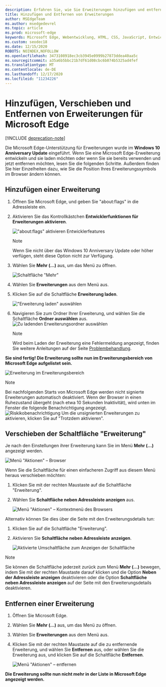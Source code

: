 ```yaml
---
description: Erfahren Sie, wie Sie Erweiterungen hinzufügen und entfernen sowie die Schaltfläche einer Erweiterung neben die Adressleiste verschieben können.
title: Hinzufügen und Entfernen von Erweiterungen
author: MSEdgeTeam
ms.author: msedgedevrel
ms.topic: article
ms.prod: microsoft-edge
keywords: Microsoft Edge, Webentwicklung, HTML, CSS, JavaScript, Entwickler, Erweiterung
ms.custom: seodec18
ms.date: 12/15/2020
ROBOTS: NOINDEX,NOFOLLOW
ms.openlocfilehash: 3473108918ec3cb3945e0999b27873ddea40aa5c
ms.sourcegitcommit: a35a6b5bbc21b7df61d08cbc6b074b5325ad4fef
ms.translationtype: MT
ms.contentlocale: de-DE
ms.lasthandoff: 12/17/2020
ms.locfileid: "11234226"
---
```

# Hinzufügen, Verschieben und Entfernen von Erweiterungen für Microsoft Edge  

[!INCLUDE [deprecation-note](../includes/deprecation-note.md)]  

Die Microsoft Edge-Unterstützung für Erweiterungen wurde im **Windows 10 Anniversary Update** eingeführt. Wenn Sie eine Microsoft Edge-Erweiterung entwickeln und sie laden möchten oder wenn Sie sie bereits verwenden und jetzt entfernen möchten, lesen Sie die folgenden Schritte.
Außerdem finden Sie hier Einzelheiten dazu, wie Sie die Position Ihres Erweiterungssymbols im Browser ändern können.

## Hinzufügen einer Erweiterung

1. Öffnen Sie Microsoft Edge, und geben Sie "about:flags" in die Adressleiste ein.

2. Aktivieren Sie das Kontrollkästchen **Entwicklerfunktionen für Erweiterungen aktivieren**.

   !["about:flags" aktivieren Entwicklerfeatures](./../media/sideload-aboutflags.png)
   > [!NOTE]
   > Wenn Sie nicht über das Windows 10 Anniversary Update oder höher verfügen, steht diese Option nicht zur Verfügung.

3. Wählen Sie **Mehr (...)** aus, um das Menü zu öffnen.

   ![Schaltfläche "Mehr"](./../media/morebutton.png)  

4. Wählen Sie **Erweiterungen** aus dem Menü aus.

5. Klicken Sie auf die Schaltfläche **Erweiterung laden**.

   !["Erweiterung laden" auswählen](./../media/sideload-load-extension.png)

6. Navigieren Sie zum Ordner Ihrer Erweiterung, und wählen Sie die Schaltfläche **Ordner auswählen** aus.
   ![Zu ladenden Erweiterungsordner auswählen](./../media/sideload-select-extension.png)
   > [!NOTE]
   > Wird beim Laden der Erweiterung eine Fehlermeldung angezeigt, finden Sie weitere Anleitungen auf der Seite [Problembehandlung](./../troubleshooting.md).


**Sie sind fertig! Die Erweiterung sollte nun im Erweiterungsbereich von Microsoft Edge aufgelistet sein.**

![Erweiterung im Erweiterungsbereich](./../media/sideload-extension-installed.png)

> [!NOTE]
> Bei nachfolgenden Starts von Microsoft Edge werden nicht signierte Erweiterungen automatisch deaktiviert. Wenn der Browser in einen Ruhezustand übergeht (nach etwa 10 Sekunden Inaktivität), wird unten im Fenster die folgende Benachrichtigung angezeigt. ![Riskikobenachrichtigung](./../media/riskynotification.png) Um die unsignierten Erweiterungen zu aktivieren, klicken Sie auf "Trotzdem aktivieren".



## Verschieben der Schaltfläche "Erweiterung"
Je nach den Einstellungen ihrer Erweiterung kann Sie im Menü **Mehr (...)** angezeigt werden.

   ![Menü "Aktionen" – Browser](./../media/browseraction.png)  


Wenn Sie die Schaltfläche für einen einfacheren Zugriff aus diesem Menü heraus verschieben möchten:

1. Klicken Sie mit der rechten Maustaste auf die Schaltfläche "Erweiterung".

2. Wählen Sie **Schaltfläche neben Adressleiste anzeigen** aus.

   ![Menü "Aktionen" – Kontextmenü des Browsers](./../media/browseraction_contextmenu.png)  

Alternativ können Sie dies über die Seite mit den Erweiterungsdetails tun:

1. Klicken Sie auf die Schaltfläche "Erweiterung".
2. Aktivieren Sie **Schaltfläche neben Adressleiste anzeigen**.

   ![Aktivierte Umschaltfläche zum Anzeigen der Schaltfläche](./../media/show-button-toggle.png)

> [!NOTE]
> Sie können die Schaltfläche jederzeit zurück zum Menü **Mehr (...)** bewegen, indem Sie mit der rechten Maustaste darauf klicken und die Option **Neben der Adressleiste anzeigen** deaktivieren oder die Option **Schaltfläche neben Adressleiste anzeigen** auf der Seite mit den Erweiterungsdetails deaktivieren.


## Entfernen einer Erweiterung

1. Öffnen Sie Microsoft Edge.

2. Wählen Sie **Mehr (...)** aus, um das Menü zu öffnen.

3. Wählen Sie **Erweiterungen** aus dem Menü aus.

4. Klicken Sie mit der rechten Maustaste auf die zu entfernende Erweiterung, und wählen Sie **Entfernen** aus, oder wählen Sie die Erweiterung aus, und klicken Sie auf die Schaltfläche **Entfernen**.

   ![Menü "Aktionen" – entfernen](./../media/remove.png)  

**Die Erweiterung sollte nun nicht mehr in der Liste in Microsoft Edge angezeigt werden.**
